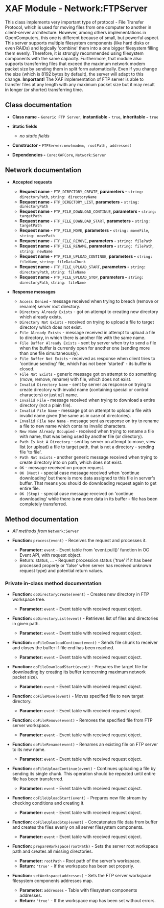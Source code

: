 # XAF Module - Network:FTPServer

This class implements very important type of protocol - File Transfer Protocol, which is used for moving files from one computer to another in client-server architecture. However, among others implementations in OpenComputers, this one is different because of small, but powerful aspect. This server supports multiple filesystem components (like hard disks or even RAIDs) and logically 'combine' them into a one bigger filesystem filling them evenly. Therefore, it is strongly recommended using filesystem components with the same capacity. Furthermore, that module also supports transferring files that exceed the maximum network modem packet size by sending them in split form automatically. Even if you change the size (which is 8192 bytes by default), the server will adapt to this change. **Important!** The XAF implementation of FTP server is able to transfer files at any length with any maximum packet size but it may result in longer (or shorter) transferring time.

## Class documentation

* **Class name -** `Generic FTP Server`, **instantiable -** `true`, **inheritable -** `true`
* **Static fields**

  * *no static fields*

* **Constructor -** `FTPServer:new(modem, rootPath, addresses)`
* **Dependencies -** `Core:XAFCore`, `Network:Server`

## Network documentation

* **Accepted requests**

  * **Request name -** `FTP_DIRECTORY_CREATE`, **parameters -** `string: directoryPath`, `string: directoryName`
  * **Request name -** `FTP_DIRECTORY_LIST`, **parameters -** `string: directoryPath`
  * **Request name -** `FTP_FILE_DOWNLOAD_CONTINUE`, **parameters -** `string: targetPath`
  * **Request name -** `FTP_FILE_DOWNLOAD_START`, **parameters -** `string: targetPath`
  * **Request name -** `FTP_FILE_MOVE`, **parameters -** `string: moveFile`, `string: movePath`
  * **Request name -** `FTP_FILE_REMOVE`, **parameters -** `string: filePath`
  * **Request name -** `FTP_FILE_RENAME`, **parameters -** `string: filePath`, `string: newName`
  * **Request name -** `FTP_FILE_UPLOAD_CONTINUE`, **parameters -** `string: fileName`, `string: fileDataChunk`
  * **Request name -** `FTP_FILE_UPLOAD_START`, **parameters -** `string: directoryPath`, `string: fileName`
  * **Request name -** `FTP_FILE_UPLOAD_STOP`, **parameters -** `string: directoryPath`, `string: fileName`

* **Response messages**

  * `Access Denied` - message received when trying to breach (remove or rename) server root directory.
  * `Directory Already Exists` - got on attempt to creating new directory which already exists.
  * `Directory Not Exists` - received on trying to upload a file to target directory which does not exist.
  * `File Already Exists` - message received in attempt to upload a file to directory, in which there is another file with the same name.
  * `File Buffer Already Exists` - sent by server when try to send a file when the buffer is currently open for another one (sending more than one file simultaneously).
  * `File Buffer Not Exists` - received as response when client tries to 'continue sending' file, which has not been 'started' - its buffer is closed.
  * `File Not Exists` - generic message got on attempt to do something (move, remove, rename) with file, which does not exist.
  * `Invalid Directory Name` - sent by server as response on trying to create directory with invalid name (containing special or control characters) or just `nil` name.
  * `Invalid File` - message received when trying to download a entire directory (not a plain file).
  * `Invalid File Name` - message got on attempt to upload a file with invalid name given (the same as in case of directories).
  * `Invalid File New Name` - message sent as response on try to rename a file to new name which contains invalid characters.
  * `New Name Already Occupied` - received when trying to rename a file with name, that was being used by another file (or directory).
  * `Path Is Not A Directory` - sent by server on attempt to move, view list (or upload) a file to target path, that is not a directory - sending file 'to file'.
  * `Path Not Exists` - another generic message received when trying to create directory into on path, which does not exist.
  * `OK` - message received on proper request.
  * `OK (Next)` - special case message received when 'continue downloading' but there is more data assigned to this file in server's buffer. That means you should do downloading request again to get entire file.
  * `OK (Stop)` - special case message received on 'continue downloading' while there is **no** more data in its buffer - file has been completely transferred.

## Method documentation

* *All methods from* `Network:Server`
* **Function:** `process(event)` - Receives the request and processes it.

  * **Parameter:** `event` - Event table from 'event.pull()' function in OC Event API, with request object.
  * Return: status, ... - Request procession status ('true' if it has been processed properly or 'false' when server has received unknown request type) and potential return values.

### Private in-class method documentation

* **Function:** `doDirectoryCreate(event)` - Creates new directory in FTP workspace tree.

  * **Parameter:** `event` - Event table with received request object.

* **Function:** `doDirectoryList(event)` - Retrieves list of files and directories in given path.

  * **Parameter:** `event` - Event table with received request object.

* **Function:** `doFileDownloadContinue(event)` - Sends file chunk to receiver and closes the buffer if file end has been reached.

  * **Parameter:** `event` - Event table with received request object.

* **Function:** `doFileDownloadStart(event)` - Prepares the target file for downloading by creating its buffer (concerning maximum network packet size).

  * **Parameter:** `event` - Event table with received request object.

* **Function:** `doFileMove(event)` - Moves specified file to new target directory.

  * **Parameter:** `event` - Event table with received request object.

* **Function:** `doFileRemove(event)` - Removes the specified file from FTP server workspace.

  * **Parameter:** `event` - Event table with received request object.

* **Function:** `doFileRename(event)` - Renames an existing file on FTP server to its new name.

  * **Parameter:** `event` - Event table with received request object.

* **Function:** `doFileUploadContinue(event)` - Continues uploading a file by sending its single chunk. This operation should be repeated until entire file has been transferred.

  * **Parameter:** `event` - Event table with received request object.

* **Function:** `doFileUploadStart(event)` - Prepares new file stream by checking conditions and creating it.

  * **Parameter:** `event` - Event table with received request object.

* **Function:** `doFileUploadStop(event)` - Concatenates file data from buffer and creates the files evenly on all server filesystem components.

  * **Parameter:** `event` - Event table with received request object.

* **Function:** `prepareWorkspace(rootPath)` - Sets the server root workspace path and creates all missing directories.

  * **Parameter:** `rootPath` - Root path of the server's workspace.
  * **Return:** `'true'` - If the workspace has been set properly.

* **Function:** `setWorkspace(addresses)` - Sets the FTP server workspace filesystem components addresses map.

  * **Parameter:** `addresses` - Table with filesystem components addresses.
  * **Return:** `'true'` - If the workspace map has been set without errors.
